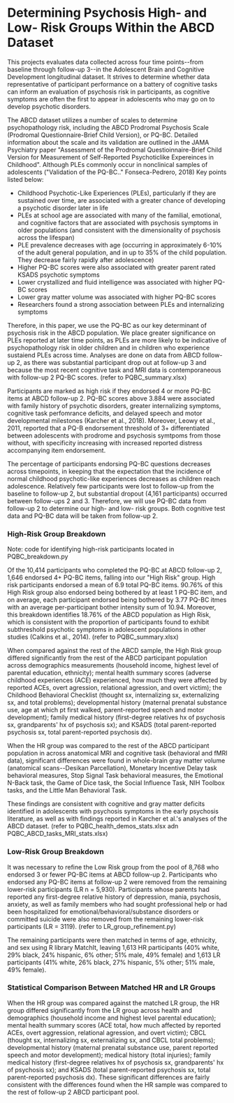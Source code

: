 # Determining Psychosis High- and Low- Risk Groups Within the ABCD Dataset

This projects evaluates data collected across four time points--from baseline through follow-up 3--in the Adolescent Brain and Cognitive Development longitudinal dataset. It strives to determine whether data representative of participant performance on a battery of cognitive tasks can inform an evaluation of psychosis risk in participants, as cognitive symptoms are often the first to appear in adolescents who may go on to develop psychotic disorders. 

The ABCD dataset utilizes a number of scales to determine psychopathology risk, including the ABCD Prodromal Psychosis Scale (Prodromal Questionnaire-Brief Child Version), or PQ-BC. Detailed information about the scale and its validation are outlined in the JAMA Psychiatry paper "Assessment of the Prodromal Questioinnaire-Brief Child Version for Measurement of Self-Reported Psychoticlike Expereinces in Childhood". Although PLEs commonly occur in nonclinical samples of adolescents ("Validation of the PQ-BC.." Fonseca-Pedrero, 2018) Key points listed below:
- Childhood Psychotic-Like Experiences (PLEs), particularly if they are sustained over time, are associated with a greater chance of developing a psychotic disorder later in life
- PLEs at school age are associated with many of the familial, emotional, and cognitive factors that are associated with psychosis symptoms in older populations (and consistent with the dimensionality of psychosis across the lifespan)
- PLE prevalence decreases with age (occurring in approximately 6-10% of the adult general population, and in up to 35% of the child population. They decrease fairly rapidly after adolescence)
- Higher PQ-BC scores were also associated with greater parent rated KSADS psychotic symptoms
- Lower crystallized and fluid intelligence was associated with higher PQ-BC scores
- Lower gray matter volume was associated with higher PQ-BC scores
- Researchers found a strong association between PLEs and internalizing symptoms

Therefore, in this paper, we use the PQ-BC as our key determinant of psychosis risk in the ABCD population. We place greater significance on PLEs reported at later time points, as PLEs are more likely to be indicative of psychopathology risk in older children and in children who experience sustaiend PLEs across time. Analyses are done on data from ABCD follow-up 2, as there was substantial participant drop out at follow-up 3 and because the most recent cognitive task and MRI data is contemporaneous with follow-up 2 PQ-BC scores. (refer to PQBC_summary.xlsx)

Participants are marked as high risk if they endorsed 4 or more PQ-BC items at ABCD follow-up 2. PQ-BC scores above 3.884 were associated with family history of psychotic disorders, greater internalizing symptoms, cognitive task perfomrance deficits, and delayed speech and motor developmental milestones (Karcher et al., 2018). Moreover, Leowy et al., 2011, reported that a PQ-B endorsement threshold of 3+ differentiated between adolescents with prodrome and psychosis symtpoms from those without, with specificity increasing with increased reported distress accompanying item endorsement.

The percentage of participants endorsing PQ-BC questions decreases across timepoints, in keeping that the expectation that the incidence of normal childhood psychotic-like experiences decreases as children reach adolescence. Relatively few participants were lost to follow-up from the baseline to follow-up 2, but substantial dropout (4,161 participants) occurred between follow-ups 2 and 3. Therefore, we will use PQ-BC data from follow-up 2 to determine our high- and low- risk groups. Both cognitive test data and PQ-BC data will be taken from follow-up 2. 

### High-Risk Group Breakdown

Note: code for identifying high-risk participants located in PQBC_breakdown.py

Of the 10,414 participants who completed the PQ-BC at ABCD follow-up 2, 1,646 endorsed 4+ PQ-BC items, falling into our "High Risk" group. High risk participants endorsed a mean of 6.9 total PQ-BC items. 90.76% of this High Risk group also endorsed being bothered by at least 1 PQ-BC item, and on average, each participant endorsed being bothered by 3.77 PQ-BC itmes with an average per-participant bother intensity sum of 10.94. Moreover, this breakdown identifies 18.76% of the ABCD population as High Risk, which is consistent with the proportion of participants found to exhibit subthreshold psychotic symptoms in adolescent populations in other studies (Calkins et al., 2014).
(refer to PQBC_summary.xlsx)

When compared against the rest of the ABCD sample, the High Risk group differed significantly from the rest of the ABCD participant population across demographics measurements (household income, highest level of parental education, ethnicity); mental health summary scores (adverse childhood experiences (ACE) experienced, how much they were affected by reported ACEs, overt agression, relational agression, and overt victim); the Childhood Behavioral Checklist (thought sx, internalizing sx, externalizing sx, and total problems); developmental history (maternal prenatal substance use, age at which pt first walked, parent-reported speech and motor development); family medical history (first-degree relatives hx of psychosis sx, grandparents' hx of psychosis sx); and KSADS  (total parent-reported psychosis sx, total parent-reported psychosis dx).

When the HR group was compared to the rest of the ABCD participant population in across anatomical MRI and cognitive task (behavioral and fMRI data), significant differences were found in whole-brain gray matter volume (anatomical scans--Desikan Parcellation), Monetary Incentive Delay task behavioral measures, Stop Signal Task behavioral measures, the Emotional N-Back task, the Game of Dice task, the Social Influence Task, NIH Toolbox tasks, and the Little Man Behavioral Task. 

These findings are consistent with cognitive and gray matter deficits identified in adolescents with psychosis symptoms in the early psychosis literature, as well as with findings reported in Karcher et al.'s analyses of the ABCD dataset. 
(refer to PQBC_health_demos_stats.xlsx adn PQBC_ABCD_tasks_MRI_stats.xlsx)


### Low-Risk Group Breakdown

It was necessary to refine the Low Risk group from the pool of 8,768 who endorsed 3 or fewer PQ-BC items at ABCD follow-up 2. Participants who endorsed any PQ-BC items at follow-up 2 were removed from the remaining lower-risk participants (LR n = 5,930). Participants whose parents had reported any first-degree relative history of depression, mania, psychosis, anxiety, as well as family members who had sought professional help or had been hospitalized for emotional/behavioral/substance disorders or committed suicide were also removed from the remaining lower-risk participants (LR = 3119). 
(refer to LR_group_refinement.py)

The remaining participants were then matched in terms of age, ethnicity, and sex using R library MatchIt, leaving 1,613 HR participants (40% white, 29% black, 24% hispanic, 6% other; 51% male, 49% female) and 1,613 LR participants (41% white, 26% black, 27% hispanic, 5% other; 51% male, 49% female).

### Statistical Comparison Between Matched HR and LR Groups

When the HR group was compared against the matched LR group, the HR group differed significantly from the LR group across health and demographics (household income and highest level parental education); mental health summary scores (ACE total, how much affected by reported ACEs, overt aggression, relational agression, and overt victim); CBCL (thought sx, internalizing sx, externalizing sx, and CBCL total problems); developmental history (maternal prenatal substance use, parent reported speech and motor development); medical history (total injuries); family medical history (first-degree relatives hx of psychosis sx, grandparents' hx of psychosis sx); and KSADS  (total parent-reported psychosis sx, total parent-reported psychosis dx). These significant differences are fairly consistent with the differences found when the HR sample was compared to the rest of follow-up 2 ABCD participant pool.